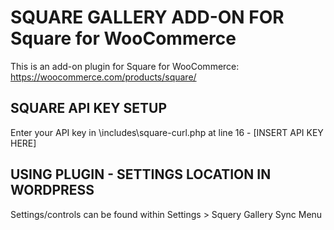 # SQUARE GALLERY ADD-ON FOR Square for WooCommerce

This is an add-on plugin for Square for WooCommerce: https://woocommerce.com/products/square/

## SQUARE API KEY SETUP

Enter your API key in \includes\square-curl.php at line 16 - [INSERT API KEY HERE]

## USING PLUGIN - SETTINGS LOCATION IN WORDPRESS

Settings/controls can be found within Settings > Squery Gallery Sync Menu
